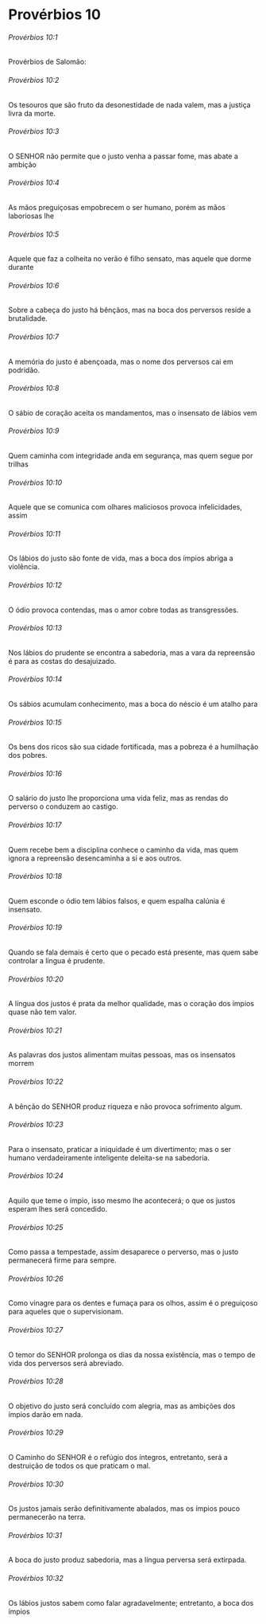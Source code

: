 # Provérbios 10

###### Provérbios 10:1

Provérbios de Salomão:

###### Provérbios 10:2

Os tesouros que são fruto da desonestidade de nada valem, mas a justiça livra da morte.

###### Provérbios 10:3

O SENHOR não permite que o justo venha a passar fome, mas abate a ambição

###### Provérbios 10:4

As mãos preguiçosas empobrecem o ser humano, porém as mãos laboriosas lhe

###### Provérbios 10:5

Aquele que faz a colheita no verão é filho sensato, mas aquele que dorme durante

###### Provérbios 10:6

Sobre a cabeça do justo há bênçãos, mas na boca dos perversos reside a brutalidade.

###### Provérbios 10:7

A memória do justo é abençoada, mas o nome dos perversos cai em podridão.

###### Provérbios 10:8

O sábio de coração aceita os mandamentos, mas o insensato de lábios vem

###### Provérbios 10:9

Quem caminha com integridade anda em segurança, mas quem segue por trilhas

###### Provérbios 10:10

Aquele que se comunica com olhares maliciosos provoca infelicidades, assim

###### Provérbios 10:11

Os lábios do justo são fonte de vida, mas a boca dos ímpios abriga a violência.

###### Provérbios 10:12

O ódio provoca contendas, mas o amor cobre todas as transgressões.

###### Provérbios 10:13

Nos lábios do prudente se encontra a sabedoria, mas a vara da repreensão é para as costas do desajuizado.

###### Provérbios 10:14

Os sábios acumulam conhecimento, mas a boca do néscio é um atalho para

###### Provérbios 10:15

Os bens dos ricos são sua cidade fortificada, mas a pobreza é a humilhação dos pobres.

###### Provérbios 10:16

O salário do justo lhe proporciona uma vida feliz, mas as rendas do perverso o conduzem ao castigo.

###### Provérbios 10:17

Quem recebe bem a disciplina conhece o caminho da vida, mas quem ignora a repreensão desencaminha a si e aos outros.

###### Provérbios 10:18

Quem esconde o ódio tem lábios falsos, e quem espalha calúnia é insensato.

###### Provérbios 10:19

Quando se fala demais é certo que o pecado está presente, mas quem sabe controlar a língua é prudente.

###### Provérbios 10:20

A língua dos justos é prata da melhor qualidade, mas o coração dos ímpios quase não tem valor.

###### Provérbios 10:21

As palavras dos justos alimentam muitas pessoas, mas os insensatos morrem

###### Provérbios 10:22

A bênção do SENHOR produz riqueza e não provoca sofrimento algum.

###### Provérbios 10:23

Para o insensato, praticar a iniquidade é um divertimento; mas o ser humano verdadeiramente inteligente deleita-se na sabedoria.

###### Provérbios 10:24

Aquilo que teme o ímpio, isso mesmo lhe acontecerá; o que os justos esperam lhes será concedido.

###### Provérbios 10:25

Como passa a tempestade, assim desaparece o perverso, mas o justo permanecerá firme para sempre.

###### Provérbios 10:26

Como vinagre para os dentes e fumaça para os olhos, assim é o preguiçoso para aqueles que o supervisionam.

###### Provérbios 10:27

O temor do SENHOR prolonga os dias da nossa existência, mas o tempo de vida dos perversos será abreviado.

###### Provérbios 10:28

O objetivo do justo será concluído com alegria, mas as ambições dos ímpios darão em nada.

###### Provérbios 10:29

O Caminho do SENHOR é o refúgio dos íntegros, entretanto, será a destruição de todos os que praticam o mal.

###### Provérbios 10:30

Os justos jamais serão definitivamente abalados, mas os ímpios pouco permanecerão na terra.

###### Provérbios 10:31

A boca do justo produz sabedoria, mas a língua perversa será extirpada.

###### Provérbios 10:32

Os lábios justos sabem como falar agradavelmente; entretanto, a boca dos ímpios

